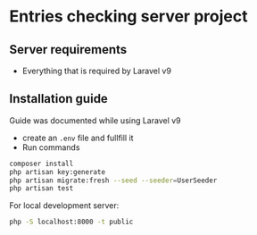 # Entries checking server project
## Server requirements
- Everything that is required by Laravel v9

## Installation guide
Guide was documented while using Laravel v9

- create an `.env` file and fullfill it
- Run commands 
```sh
composer install
php artisan key:generate
php artisan migrate:fresh --seed --seeder=UserSeeder
php artisan test
```

For local development server:
```sh
php -S localhost:8000 -t public
```